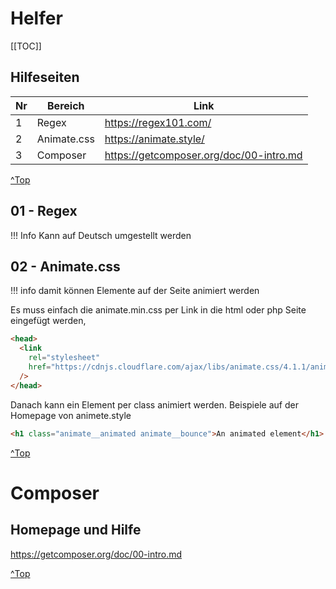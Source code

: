 # Helfer

[[TOC]]

## Hilfeseiten

| Nr | Bereich     | Link                                    |
| -- | ----------- | --------------------------------------- |
| 1  | Regex       | https://regex101.com/                   |
| 2  | Animate.css | https://animate.style/                  |
| 3  | Composer    | https://getcomposer.org/doc/00-intro.md |

[^Top](#Hilfeseiten)

## 01 - Regex

!!! Info
    Kann auf Deutsch umgestellt werden

## 02 - Animate.css

!!! info
    damit können Elemente auf der Seite animiert werden

Es muss einfach die animate.min.css per Link in die html oder php Seite eingefügt werden,

```html
<head>
  <link
    rel="stylesheet"
    href="https://cdnjs.cloudflare.com/ajax/libs/animate.css/4.1.1/animate.min.css"
  />
</head>
```

Danach kann ein Element per class animiert werden.
Beispiele auf der Homepage von animete.style

```html
<h1 class="animate__animated animate__bounce">An animated element</h1>
```

[^Top](#Hilfeseiten)

# Composer

## Homepage und Hilfe

https://getcomposer.org/doc/00-intro.md

[^Top](#Hilfeseiten)
